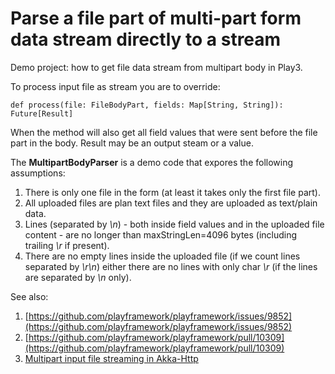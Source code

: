 # Parse a file part of multi-part form data stream directly to a stream

Demo project: how to get file data stream from multipart body in Play3.

To process input file as stream you are to override:

```
def process(file: FileBodyPart, fields: Map[String, String]): Future[Result]
```

When the method will also get all field values that were sent before the file part in the body.
Result may be an output steam or a value.


The **MultipartBodyParser** is a demo code that expores the following assumptions:

1. There is only one file in the form (at least it takes only the first file part).
2. All uploaded files are plan text files and they are uploaded as text/plain data.
3. Lines (separated by *\n*) - both inside field values and in the uploaded file content - are no longer than maxStringLen=4096 bytes (including trailing *\r* if present).
4. There are no empty lines inside the uploaded file (if we count lines separated by *\r\n*) either there are no lines with only char *\r* (if the lines are separated by *\n* only).

See also:

1. [https://github.com/playframework/playframework/issues/9852](https://github.com/playframework/playframework/issues/9852)
2. [https://github.com/playframework/playframework/pull/10309](https://github.com/playframework/playframework/pull/10309)
3. [Multipart input file streaming in Akka-Http](https://github.com/shestero/formfile)

